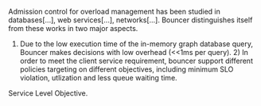 
Admission control for overload management has been studied in databases[...], web services[...], networks[...].  Bouncer distinguishes itself from these works in two major aspects. 

1) Due to the low execution time of the in-memory graph database query, Bouncer makes decisions with low overhead (<<1ms per query). 2) In order to meet the client service requirement, bouncer support different policies targeting on different objectives, including minimum SLO violation, utlization and less queue waiting time. 

Service Level Objective.
